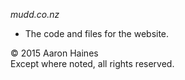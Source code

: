 ﻿*mudd.co.nz*  
- The code and files for the website.

© 2015 Aaron Haines  
Except where noted, all rights reserved.
